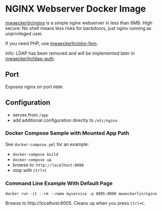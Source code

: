 # NGINX Webserver Docker Image

[mwaeckerlin/nginx] is a simple nginx webserver in less than 6MB. High secure: No shell means less risks for backdoors, just nginx running as unprivileged user.

If you need PHP, use [mwaeckerlin/php-fpm].

Info: LDAP has been removed and will be implemented later in [mwaeckerlin/ldap-auth].

## Port

Exposes nginx on port `8080`.

## Configuration

- serves from `/app`
- add additional configuration directly to `/etc/nginx`

### Docker Compose Sample with Mounted App Path

See `docker-compose.yml` for an example:

- `docker-compose build`
- `docker-compose up`
- browse to: `http://localhost:8080`
- stop with `Ctrl+C`

### Command Line Example With Default Page

    docker run -it --rm --name myservice -p 8005:8080 mwaeckerlin/nginx

Browse to http://localhost:8005. Cleans up when you press `Ctrl+C`.

[mwaeckerlin/nginx]: https://hub.docker.com/r/mwaeckerlin/nginx "get the image from docker hub"
[mwaeckerlin/php-fpm]: https://hub.docker.com/r/mwaeckerlin/php-fpm "get the image from docker hub"
[mwaeckerlin/ldap-auth]: https://hub.docker.com/r/mwaeckerlin/ldap-auth "get the image from docker hub"
